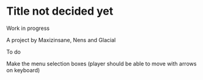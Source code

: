 Title not decided yet
====
Work in progress

A project by Maxizinsane, Nens and Glacial

To do

Make the menu selection boxes (player should be able to move with arrows on keyboard)